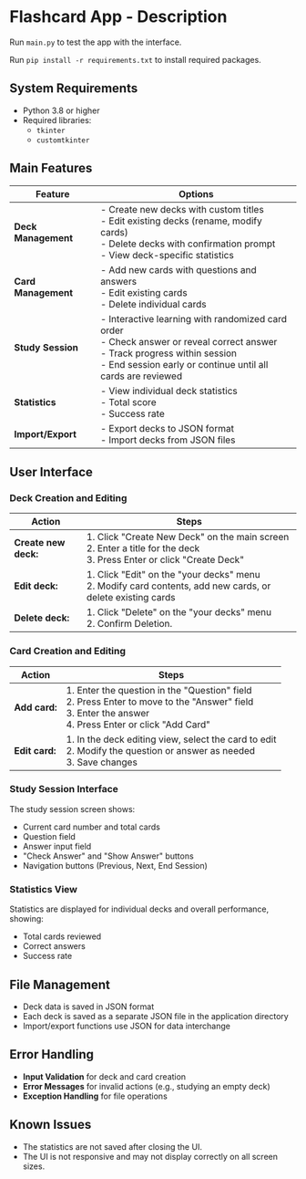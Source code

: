 # Flashcard App - Description

Run `main.py` to test the app with the interface.

Run `pip install -r requirements.txt` to install required packages.

## System Requirements

- Python 3.8 or higher
- Required libraries:
  - `tkinter` 
  - `customtkinter` 

## Main Features

| Feature          | Options                                                                                 |
|------------------|-----------------------------------------------------------------------------------------|
| **Deck Management** | - Create new decks with custom titles <br> - Edit existing decks (rename, modify cards) <br> - Delete decks with confirmation prompt <br> - View deck-specific statistics  |
| **Card Management** | - Add new cards with questions and answers <br> - Edit existing cards <br> - Delete individual cards  |
| **Study Session**   | - Interactive learning with randomized card order <br> - Check answer or reveal correct answer <br> - Track progress within session <br> - End session early or continue until all cards are reviewed  |
| **Statistics**      | - View individual deck statistics <br> - Total score <br> - Success rate  |
| **Import/Export**   | - Export decks to JSON format <br> - Import decks from JSON files  |


## User Interface

### Deck Creation and Editing

| Action                    | Steps                                                                                                                   |
|---------------------------|-------------------------------------------------------------------------------------------------------------------------|
| **Create new deck:**      | 1. Click "Create New Deck" on the main screen<br>2. Enter a title for the deck<br>3. Press Enter or click "Create Deck" |
| **Edit deck:**   | 1. Click "Edit" on the "your decks" menu<br>2. Modify card contents, add new cards, or delete existing cards            |
| **Delete deck:** | 1. Click "Delete" on the "your decks" menu<br>2. Confirm Deletion.                                                      |


### Card Creation and Editing

| Action                 | Steps                                                                 |
|------------------------|-----------------------------------------------------------------------|
| **Add card:**   | 1. Enter the question in the "Question" field<br>2. Press Enter to move to the "Answer" field<br>3. Enter the answer<br>4. Press Enter or click "Add Card" |
| **Edit card:** | 1. In the deck editing view, select the card to edit<br>2. Modify the question or answer as needed<br>3. Save changes |


### Study Session Interface

The study session screen shows:

- Current card number and total cards
- Question field
- Answer input field
- "Check Answer" and "Show Answer" buttons
- Navigation buttons (Previous, Next, End Session)

### Statistics View

Statistics are displayed for individual decks and overall performance, showing:

- Total cards reviewed
- Correct answers
- Success rate

## File Management

- Deck data is saved in JSON format
- Each deck is saved as a separate JSON file in the application directory
- Import/export functions use JSON for data interchange

## Error Handling

- **Input Validation** for deck and card creation
- **Error Messages** for invalid actions (e.g., studying an empty deck)
- **Exception Handling** for file operations

## Known Issues

- The statistics are not saved after closing the UI.
- The UI is not responsive and may not display correctly on all screen sizes.

